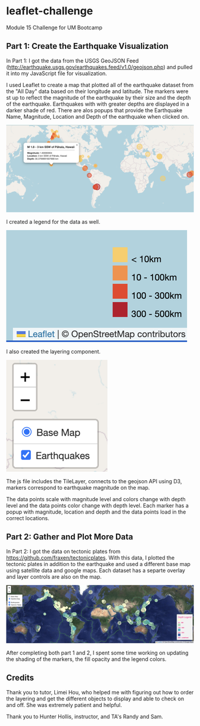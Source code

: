# leaflet-challenge
Module 15 Challenge for UM Bootcamp

## Part 1: Create the Earthquake Visualization
In Part 1: I got the data from the USGS GeoJSON Feed (http://earthquake.usgs.gov/earthquakes.feed/v1.0/geojson.php) and pulled it into my JavaScript file for visualization.

I used Leaflet to create a map that plotted all of the earthquake dataset from the "All Day" data based on their longitude and latitude.  The markers were st up to reflect the magnitude of the earthquake by their size and the depth of the earthquake.  Earthquakes with with greater depths are displayed in a darker shade of red.  There are alos popups that provide the Earthquake Name, Magnitude, Location and Depth of the earthquake when clicked on.

![Earthquake Popup Image](Images/Popup.png)

I created a legend for the data as well.

![Map Legend Image](Images/map-legend.png)

I also created the layering component.

![Map Layer Image](Images/layer.png)

The js file includes the TileLayer, connects to the geojson API using D3, markers correspond to earthquake magnitude on the map.

The data points scale with magnitude level and colors change with depth level and the data points color change with depth level.  Each marker has a popup with magnitude, location and depth and the data points load in the correct locations.

## Part 2: Gather and Plot More Data
In Part 2: I got the data on tectonic plates from https://github.com/fraxen/tectonicplates.  With this data, I plotted the tectonic plates in addition to the earthquake and used a different base map using satellite data and google maps.  Each dataset has a separte overlay and layer controls are also on the map.

![Tectonic Map Image](Images/Part-2.png)

After completing both part 1 and 2, I spent some time working on updating the shading of the markers, the fill opacity and the legend colors.

## Credits
Thank you to tutor, Limei Hou, who helped me with figuring out how to order the layering and get the different objects to display and able to check on and off.  She was extremely patient and helpful.  

Thank you to Hunter Hollis, instructor, and TA's Randy and Sam.